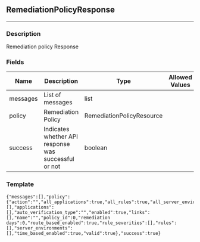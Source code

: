 ## RemediationPolicyResponse
---
### Description
Remediation policy Response
### Fields
| Name | Description | Type | Allowed Values | Required |
| ---- | ----------- | ---- | -------------- | -------- |
| messages | List of messages | list |  | false |
| policy | Remediation Policy | RemediationPolicyResource |  | false |
| success | Indicates whether API response was successful or not | boolean |  | false |
### Template
```
{"messages":[],"policy":{"action":"","all_applications":true,"all_rules":true,"all_server_environments":true,"application_importance":[],"applications":[],"auto_verification_type":"","enabled":true,"links":[],"name":"","policy_id":0,"remediation days":0,"route_based_enabled":true,"rule_severities":[],"rules":[],"server_environments":[],"time_based_enabled":true,"valid":true},"success":true}
```
